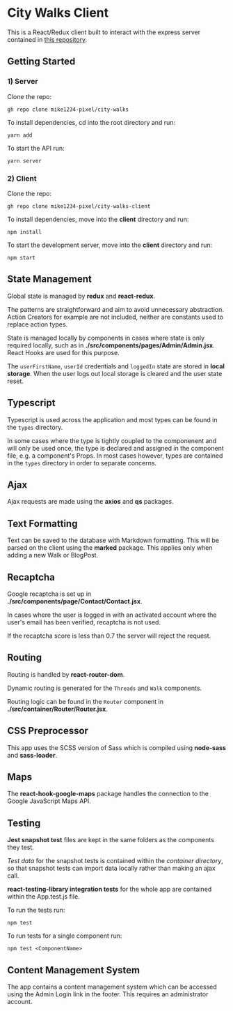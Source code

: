 <!-- @format -->

# City Walks Client

This is a React/Redux client built to interact with the express server contained in [this repository](https://github.com/mike1234-pixel/city-walks).

## Getting Started

### 1) Server

Clone the repo:

`gh repo clone mike1234-pixel/city-walks`

To install dependencies, cd into the root directory and run:

`yarn add`

To start the API run:

`yarn server`

### 2) Client

Clone the repo:

`gh repo clone mike1234-pixel/city-walks-client`

To install dependencies, move into the **client** directory and run:

`npm install`

To start the development server, move into the **client** directory and run:

`npm start`

## State Management

Global state is managed by **redux** and **react-redux**.

The patterns are straightforward and aim to avoid unnecessary abstraction. Action Creators for example are not included, neither are constants used to replace action types.

State is managed locally by components in cases where state is only required locally, such as in **./src/components/pages/Admin/Admin.jsx**. React Hooks are used for this purpose.

The `userFirstName`, `userId` credentials and `loggedIn` state are stored in **local storage**. When the user logs out local storage is cleared and the user state reset.

## Typescript

Typescript is used across the application and most types can be found in the `types` directory.

In some cases where the type is tightly coupled to the componenent and will only be used once, the type is declared and assigned in the component file, e.g. a component's Props. In most cases however, types are contained in the `types` directory in order to separate concerns.

## Ajax

Ajax requests are made using the **axios** and **qs** packages. 

## Text Formatting

Text can be saved to the database with Markdown formatting. This will be parsed on the client using the **marked** package. This applies only when adding a new Walk or BlogPost.

## Recaptcha

Google recaptcha is set up in **./src/components/page/Contact/Contact.jsx**.

In cases where the user is logged in with an activated account where the user's email has been verified, recaptcha is not used. 

If the recaptcha score is less than 0.7 the server will reject the request.

## Routing

Routing is handled by **react-router-dom**.

Dynamic routing is generated for the `Threads` and `Walk` components.

Routing logic can be found in the `Router` component in **./src/container/Router/Router.jsx**.

## CSS Preprocessor

This app uses the SCSS version of Sass which is compiled using **node-sass** and **sass-loader**.

## Maps

The **react-hook-google-maps** package handles the connection to the Google JavaScript Maps API.

## Testing

**Jest snapshot test** files are kept in the same folders as the components they test.

_Test data_ for the snapshot tests is contained within the _container directory_, so that snapshot tests can import data locally rather than making an ajax call.

**react-testing-library integration tests** for the whole app are contained within the App.test.js file.

To run the tests run:

`npm test`

To run tests for a single component run:

`npm test <ComponentName>`

## Content Management System

The app contains a content management system which can be accessed using the Admin Login link in the footer. This requires an administrator account. 




